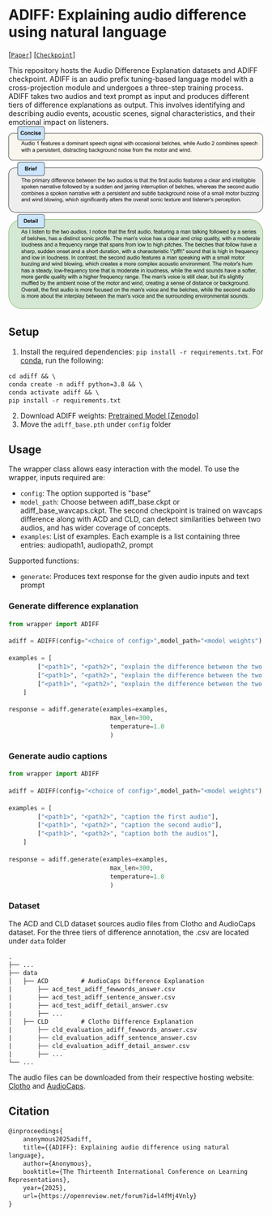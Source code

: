 # ADIFF: Explaining audio difference using natural language
[[`Paper`](https://openreview.net/forum?id=l4fMj4Vnly)] [[`Checkpoint`](https://zenodo.org/records/14706090)]

This repository hosts the Audio Difference Explanation datasets and ADIFF checkpoint. ADIFF is an audio prefix tuning-based language model with a cross-projection module and undergoes a three-step training process. ADIFF takes two audios and text prompt as input and produces different tiers of difference explanations as output. This involves identifying and describing audio events, acoustic scenes, signal characteristics, and their emotional impact on listeners.
![alt text](image.png)

## Setup
1. Install the required dependencies: `pip install -r requirements.txt`. For [conda](https://www.anaconda.com), run the following: 

```shell
cd adiff && \
conda create -n adiff python=3.8 && \
conda activate adiff && \
pip install -r requirements.txt
```

2. Download ADIFF weights: [Pretrained Model \[Zenodo\]](https://zenodo.org/records/14706090)
3. Move the `adiff_base.pth` under `config` folder

## Usage
The wrapper class allows easy interaction with the model. To use the wrapper, inputs required are:
- `config`: The option supported is "base"
- `model_path`: Choose between adiff_base.ckpt or adiff_base_wavcaps.ckpt. The second checkpoint is trained on wavcaps difference along with ACD and CLD, can detect similarities between two audios, and has wider coverage of concepts. 
- `examples`: List of examples. Each example is a list containing three entries: audiopath1, audiopath2, prompt

Supported functions:
- `generate`: Produces text response for the given audio inputs and text prompt

### Generate difference explanation
```python
from wrapper import ADIFF

adiff = ADIFF(config="<choice of config>",model_path="<model weights")

examples = [
        ["<path1>", "<path2>", "explain the difference between the two audio in detail"],
        ["<path1>", "<path2>", "explain the difference between the two audio in one extended sentence"],
        ["<path1>", "<path2>", "explain the difference between the two audio in few words"],
    ]

response = adiff.generate(examples=examples, 
                            max_len=300, 
                            temperature=1.0
                            )
```

### Generate audio captions
```python
from wrapper import ADIFF

adiff = ADIFF(config="<choice of config>",model_path="<model weights")

examples = [
        ["<path1>", "<path2>", "caption the first audio"],
        ["<path1>", "<path2>", "caption the second audio"],
        ["<path1>", "<path2>", "caption both the audios"],
    ]

response = adiff.generate(examples=examples, 
                            max_len=300, 
                            temperature=1.0
                            )
```

### Dataset
The ACD and CLD dataset sources audio files from Clotho and AudioCaps dataset.  For the three tiers of difference annotation, the .csv are located under `data` folder

    .
    ├── ...
    ├── data              
    │   ├── ACD         # AudioCaps Difference Explanation
    |       ├── acd_test_adiff_fewwords_answer.csv
    |       ├── acd_test_adiff_sentence_answer.csv
    |       ├── acd_test_adiff_detail_answer.csv
    |       ├── ...
    │   ├── CLD         # Clotho Difference Explanation
    |       ├── cld_evaluation_adiff_fewwords_answer.csv
    |       ├── cld_evaluation_adiff_sentence_answer.csv
    |       ├── cld_evaluation_adiff_detail_answer.csv
    |       ├── ...
    └── ...
The audio files can be downloaded from their respective hosting website: [Clotho](https://zenodo.org/records/4783391) and [AudioCaps](https://github.com/cdjkim/audiocaps).

## Citation
```
@inproceedings{
    anonymous2025adiff,
    title={{ADIFF}: Explaining audio difference using natural language},
    author={Anonymous},
    booktitle={The Thirteenth International Conference on Learning Representations},
    year={2025},
    url={https://openreview.net/forum?id=l4fMj4Vnly}
}
```
